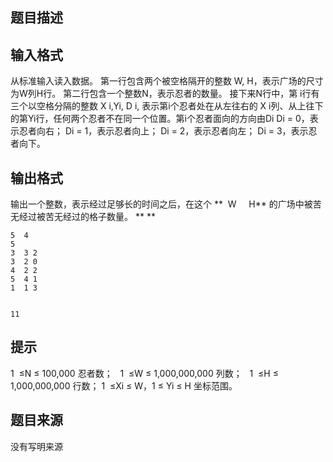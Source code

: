 


## 题目描述
## 输入格式
从标准输入读入数据。 
第一行包含两个被空格隔开的整数 W, H，表示广场的尺寸为W列H行。 
第二行包含一个整数N，表示忍者的数量。 
接下来N行中，第 i行有三个以空格分隔的整数 X
i,Yi, D i, 表示第i个忍者处在从左往右的 X
i列、从上往下的第Yi行，任何两个忍者不在同一个位置。第i个忍者面向的方向由Di
Di = 0，表示忍者向右； 
Di = 1，表示忍者向上； 
Di = 2，表示忍者向左； 
Di = 3，表示忍者向下。
## 输出格式
输出一个整数，表示经过足够长的时间之后，在这个 **  W     H**  的广场中被苦无经过被苦无经过的格子数量。 ** ** 

```input1
5  4
5 
3  3 2
3  2 0
4  2 2
5  4 1
1  1 3


```
```output1
11 
```

## 提示
1  ≤N ≤ 100,000 忍者数；
 
1  ≤W ≤ 1,000,000,000 列数； 
 
1  ≤H ≤ 1,000,000,000 行数； 
1  ≤Xi ≤ W，1 ≤ Yi ≤ H 坐标范围。
 
## 题目来源
没有写明来源


